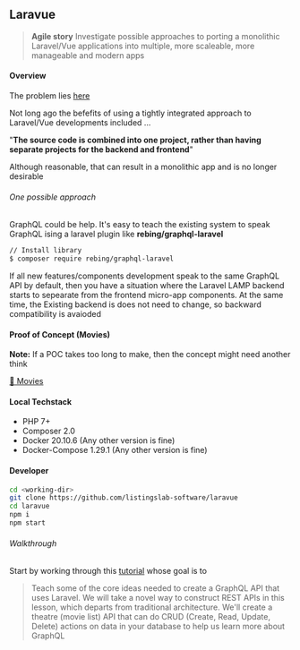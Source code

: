 ## Laravue

> __Agile story__ Investigate possible approaches to porting a monolithic Laravel/Vue applications into multiple, more scaleable, more manageable and modern apps 

#### Overview 

The problem lies [here](https://blog.logrocket.com/create-single-page-app-laravel-and-vue/#why-are-laravel-and-vue-good-together)

Not long ago the befefits of using a tightly integrated approach to Laravel/Vue developments included ...

"__The source code is combined into one project, rather than having separate projects for the backend and frontend__"

Although reasonable, that can result in a monolithic app and is no longer desirable  

###### One possible approach

GraphQL could be help. It's easy to teach the existing system to speak GraphQL ising a laravel plugin like **rebing/graphql-laravel**

```bash
// Install library
$ composer require rebing/graphql-laravel
```

If all new features/components development speak to the same GraphQL API by default, then you have a situation where the Laravel LAMP backend starts to sepearate from the frontend micro-app components. At the same time, the Existing backend is does not need to change, so backward compatibility is avaioded

#### Proof of Concept (Movies)

__Note:__ If a POC takes too long to make, then the concept might need another think  

[🤙 Movies](./movies)

#### Local Techstack

- PHP 7+
- Composer 2.0
- Docker 20.10.6 (Any other version is fine)
- Docker-Compose 1.29.1 (Any other version is fine)

#### Developer

```bash
cd <working-dir>
git clone https://github.com/listingslab-software/laravue
cd laravue
npm i
npm start
```

###### Walkthrough

Start by working through this [tutorial](https://www.atatus.com/blog/how-to-use-laravel-to-create-a-graphql-api/) whose goal is to 

> Teach some of the core ideas needed to create a GraphQL API that uses Laravel. We will take a novel way to construct REST APIs in this lesson, which departs from traditional architecture. We'll create a theatre (movie list) API that can do CRUD (Create, Read, Update, Delete) actions on data in your database to help us learn more about GraphQL